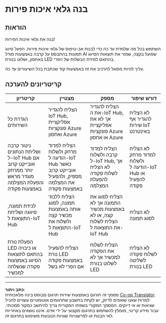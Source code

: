 <!--
CO_OP_TRANSLATOR_METADATA:
{
  "original_hash": "1a85e50c33c38dcd2cde2a97d132f248",
  "translation_date": "2025-08-27T20:56:04+00:00",
  "source_file": "4-manufacturing/lessons/4-trigger-fruit-detector/assignment.md",
  "language_code": "he"
}
-->
# בנה גלאי איכות פירות

## הוראות

בנה את גלאי איכות הפירות!

השתמש בכל מה שלמדת עד כה כדי לבנות אב-טיפוס של גלאי איכות פירות. הפעל סיווג תמונות בהתבסס על קרבה באמצעות מודל AI שפועל בקצה, שמור את תוצאות הסיווג באחסון, ושלוט בנורת LED בהתאם למידת הבשלות של הפרי.

עליך להיות מסוגל להרכיב את זה באמצעות קוד שכתבת בכל השיעורים עד כה.

## קריטריונים להערכה

| קריטריון | מצטיין | מספק | דורש שיפור |
| -------- | ------- | ----- | ----------- |
| הגדרת כל השירותים | הצליח להגדיר IoT Hub, אפליקציית פונקציות Azure ואחסון Azure | הצליח להגדיר את ה-IoT Hub, אך לא את אפליקציית פונקציות Azure או אחסון Azure | לא הצליח להגדיר אף שירות IoT באינטרנט |
| ניטור קרבה ושליחת הנתונים ל-IoT Hub אם אובייקט קרוב יותר ממרחק מוגדר מראש והפעלת המצלמה באמצעות פקודה | הצליח למדוד מרחק ולשלוח הודעה ל-IoT Hub כאשר אובייקט קרוב מספיק, ולהפעיל את המצלמה באמצעות פקודה | הצליח למדוד קרבה ולשלוח ל-IoT Hub, אך לא הצליח לשלוח פקודה להפעלת המצלמה | לא הצליח למדוד מרחק ולשלוח הודעה ל-IoT Hub או להפעיל פקודה |
| לכידת תמונה, סיווגה ושליחת התוצאות ל-IoT Hub | הצליח ללכוד תמונה, לסווג אותה באמצעות מכשיר קצה ולשלוח את התוצאות ל-IoT Hub | הצליח לסווג את התמונה אך לא באמצעות מכשיר קצה, או לא הצליח לשלוח את התוצאות ל-IoT Hub | לא הצליח לסווג תמונה |
| הפעלת נורת LED או כיבויה בהתאם לתוצאות הסיווג באמצעות פקודה שנשלחה למכשיר | הצליח להפעיל נורת LED באמצעות פקודה אם הפרי לא בשל | הצליח לשלוח את הפקודה למכשיר אך לא לשלוט בנורת LED | לא הצליח לשלוח פקודה לשליטה בנורת LED |

---

**כתב ויתור**:  
מסמך זה תורגם באמצעות שירות תרגום מבוסס בינה מלאכותית [Co-op Translator](https://github.com/Azure/co-op-translator). למרות שאנו שואפים לדיוק, יש לקחת בחשבון שתרגומים אוטומטיים עשויים להכיל שגיאות או אי דיוקים. המסמך המקורי בשפתו המקורית צריך להיחשב כמקור סמכותי. עבור מידע קריטי, מומלץ להשתמש בתרגום מקצועי על ידי אדם. איננו נושאים באחריות לאי הבנות או לפרשנויות שגויות הנובעות משימוש בתרגום זה.